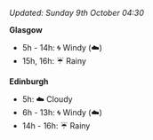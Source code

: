 *Updated: Sunday 9th October 04:30*

**Glasgow**

* 5h - 14h: :cyclone: Windy (:cloud:)
* 15h, 16h: :umbrella: Rainy

**Edinburgh**

* 5h: :cloud: Cloudy
* 6h - 13h: :cyclone: Windy (:cloud:)
* 14h - 16h: :umbrella: Rainy

